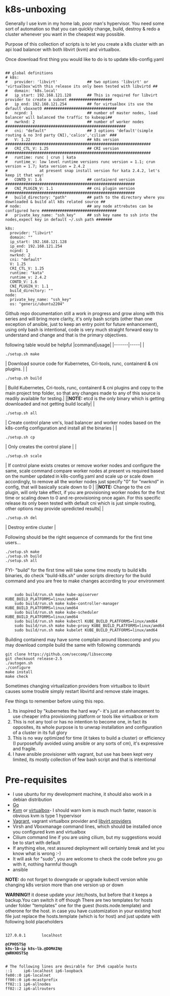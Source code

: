 # k8s-unboxing
Generally I use kvm in my home lab, poor man's hypervisor. You need some sort of automation so that you can quickly change, build, destroy & redo a cluster whenever you want in the cheapest way possible.

Purpose of this collection of scripts is to let you create a k8s cluster with an api load balancer with both libvirt (kvm) and virtualbox.

Once download first thing you would like to do is to update k8s-config.yaml

<pre><code>
## global definitions
# k8s:
#   provider: 'libvirt'             ## two options 'libvirt' or 'virtualbox'with this release its only been tested with libvirtd ##
#   domain: 'k8s.local'
#   ip_start: 192.168.121.128       ## This is required for libvirt provider to create a subnet ###################
#   ip_end: 192.168.121.254         ## for virtualbox its use the default vboxnet0 ################################
#   ncpnd: 1                        ## number of master nodes, load balancer will balanced the traffic to kubeapi##
#   nwrknd: 2                       ## number of worker nodes #####################################################
#   cni: "default"                  ## 3 options 'default'(simple routing & no 3rd party CNI),'calico','cilium' ###
#   V: 1.22                         ## k8s version ################################################################
#   CRI_CTL_V: 1.25                 ## CRI version ################################################################
#   runtime: runc | crun | kata
#   runtime_v: low level runtime versions runc version = 1.1; crun version = 1.7; kata version = 2.4.2                   
#              at present snap install version for kata 2.4.2, let's keep it that way!
#   CONTD_V: 1.6                    ## containerd version #########################################################
#   CNI_PLUGIN_V: 1.1               ## cni plugin version #########################################################
#   build_directory: "path"         ## path to the directory where you downloaded & build all k8s related source ## 
# node:                             ## any node attrebutes can be configured here #################################      
#   private_key_name: "ssh_key"     ## ssh key name to ssh into the nodes,expect key in default ~/.ssh path #######

k8s:
  provider: "libvirt"
  domain: "<domain>"
  ip_start: 192.168.121.128
  ip_end: 192.168.121.254
  ncpnd: 1
  nwrknd: 2
  cni: "default"
  V: 1.25
  CRI_CTL_V: 1.25
  runtime: "kata"
  runtime_v: 2.4.2
  CONTD_V: 1.6
  CNI_PLUGIN_V: 1.1
  build_directory: "<path>"
node:
  private_key_name: "ssh_key"
  os: "generic/ubuntu2204"
</code></pre>
Github repo documentation still a work in progress and grow along with this series and will bring more clarity, it's only bash scripts (other than one exception of ansible, just to keep an entry point for future enhancement), using only bash is intentional, code is very much straight forward easy to understand and change and that is the primary objectives.

following table would be helpful
|command|usage|
|-------|-----|
|<pre><code>./setup.sh make</code></pre>| Download source code for Kubernetes, Cri-tools, runc, containerd & cni plugins. |
|<pre><code>./setup.sh build</code></pre>| Build Kubernetes, Cri-tools, runc, containerd & cni plugins and copy to the main project tmp folder, so that any changes made to any of this source is readily available for testing.|
||**NOTE:** etcd is the only binary which is getting downloaded and not getting build locally|
|<pre><code>./setup.sh all</code></pre>| Create control plane vm's, load balancer and worker nodes based on the k8s-config configuration and install all the binaries |
|<pre><code>./setup.sh cp</code></pre>| Only creates the control plane |
|<pre><code>./setup.sh scale</code></pre>| If control plane exists creates or remove worker nodes and configure the same, scale command compare worker nodes at present vs required based on the number updated in k8s-config.yaml and scale up or scale down accordingly, to remove all the worker nodes just specify "0" for "nwrknd" in config, that will basically scale down to 0 |
||**NOTE:** Change to the cni plugin, will only take effect, if you are provisioning worker nodes for the first time or scaling down to 0 and re-provisioning once again. For this specific release its only been tested with default cni which is just simple routing, other options may provide upredicted results|
|<pre><code>./setup.sh del</code></pre>| Destroy entire cluster |


Following should be the right sequence of commands for the first time users...

<pre><code>./setup.sh make
./setup.sh build
./setup.sh all</code></pre>



FYI- "build" for the first time will take some time mostly to build k8s binaries, do check "build-k8s.sh" under scripts directory for the build command and you are free to make changes according to your environment
 <pre><code>
    sudo build/run.sh make kube-apiserver KUBE_BUILD_PLATFORMS=linux/amd64
    sudo build/run.sh make kube-controller-manager KUBE_BUILD_PLATFORMS=linux/amd64
    sudo build/run.sh make kube-scheduler KUBE_BUILD_PLATFORMS=linux/amd64
    sudo build/run.sh make kubectl KUBE_BUILD_PLATFORMS=linux/amd64
    sudo build/run.sh make kube-proxy KUBE_BUILD_PLATFORMS=linux/amd64
    sudo build/run.sh make kubelet KUBE_BUILD_PLATFORMS=linux/amd64
</code></pre>

Building containerd may have some complain around libseccomp and you may download compile build the same with following commands
<pre><code>git clone https://github.com/seccomp/libseccomp
git checkouot release-2.5
./autogen.sh
./configure
make install
make check
</code></pre>

Sometimes changing virtualization providers from virtualbox to libvirt causes some trouble simply restart libvirtd and remove stale images.

Few things to remember before using this repo.

1. Its inspired by "kubernetes the hard way"- it's just an enhancement to use cheaper infra provisioning platform or tools like virtualbox or kvm
2. This is not any tool or has no intention to become one, in fact its opposites, its whole purpose is to unwrap installation and configuration of a cluster in its full glory
3. This is no way optimized for time (it takes to build a cluster) or efficiency (I purposefully avoided using ansible or any sorts of cm), it's expressive and fragile.
4. I have ansible provisioner with vagrant, but use has been kept very limited, its mostly collection of few bash script and that is intentional
# Pre-requisites
  * I use ubuntu for my development machine, it should also work in a debian distribution
  * [Go](https://www.fosslinux.com/68795/install-go-on-ubuntu.htm)
  * [Kvm](https://www.fosslinux.com/68795/install-go-on-ubuntu.htm) or [virtualbox](https://linuxhint.com/install-virtualbox-linux/)- 
    I should warn kvm is much much faster, reason is obvious kvm is type 1 hypervisor
  * [Vagrant](https://linuxhint.com/install-vagrant-ubuntu/), vagrant virtualbox provider and [libvirt providers](https://computingforgeeks.com/using-vagrant-with-libvirt-on-linux/)
  * Virsh and Vboxmanage command lines, which should be installed once you configured kvm and virtualbox
  * Cilium command line if you are using cilium, but my suggestions would be to start with default
  * If anything else, rest assured deployment will certainly break and let you know what is wrong :-)
  * It will ask for "sudo", you are welcome to check the code before you go with it, nothing harmful though
  * ansible


**NOTE:** do not forget to downgrade or upgrade kubectl version while changing k8s version more than one version up or down

**WARNING!!** it doese update your /etc/hosts, but before that it keeps a backup.You can switch it off though
There are two templates for hosts under folder "templates" one for the guest (hosts.node.template) and otherone for the host.
in case you have customization in your existing host file just replace the hosts.template (which is for host) and just update with following bold placeholders

<pre><code>
127.0.0.1       localhost
</code></pre>
**`@CPHOSTS@`**   
**`k8s-lb-ip k8s-lb.@DOMAIN@`**  
**`@WRKHOSTS@`**
<pre><code>
# The following lines are desirable for IPv6 capable hosts
::1     ip6-localhost ip6-loopback
fe00::0 ip6-localnet
ff00::0 ip6-mcastprefix
ff02::1 ip6-allnodes
ff02::2 ip6-allrouters
</code></pre>
